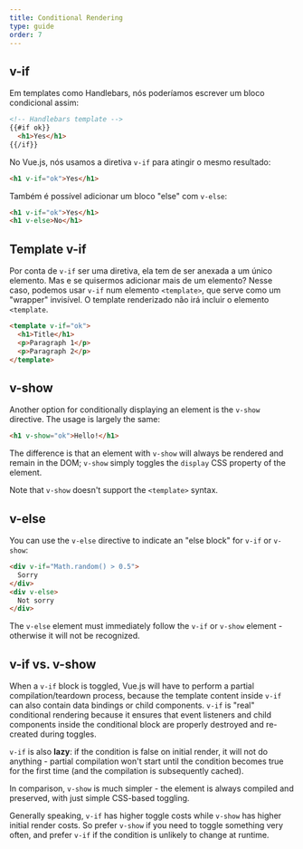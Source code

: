 ```yaml
---
title: Conditional Rendering
type: guide
order: 7
---
```


## v-if

Em templates como Handlebars, nós poderíamos escrever um bloco condicional assim:

``` html
<!-- Handlebars template -->
{{#if ok}}
  <h1>Yes</h1>
{{/if}}
```

No Vue.js, nós usamos a diretiva `v-if` para atingir o mesmo resultado:

``` html
<h1 v-if="ok">Yes</h1>
```

Também é possível adicionar um bloco "else" com `v-else`:

``` html
<h1 v-if="ok">Yes</h1>
<h1 v-else>No</h1>
```

## Template v-if

Por conta de `v-if` ser uma diretiva, ela tem de ser anexada a um único elemento. Mas e se quisermos adicionar mais de 
um elemento? Nesse caso, podemos usar `v-if` num elemento `<template>`, que serve como um "wrapper" invisível. O template renderizado não irá incluir o elemento `<template`.

``` html
<template v-if="ok">
  <h1>Title</h1>
  <p>Paragraph 1</p>
  <p>Paragraph 2</p>
</template>
```

## v-show

Another option for conditionally displaying an element is the `v-show` directive. The usage is largely the same:

``` html
<h1 v-show="ok">Hello!</h1>
```

The difference is that an element with `v-show` will always be rendered and remain in the DOM; `v-show` simply toggles the `display` CSS property of the element.

Note that `v-show` doesn't support the `<template>` syntax.

## v-else

You can use the `v-else` directive to indicate an "else block" for `v-if` or `v-show`:

``` html
<div v-if="Math.random() > 0.5">
  Sorry
</div>
<div v-else>
  Not sorry
</div>
```

The `v-else` element must immediately follow the `v-if` or `v-show` element - otherwise it will not be recognized.

## v-if vs. v-show

When a `v-if` block is toggled, Vue.js will have to perform a partial compilation/teardown process, because the template content inside `v-if` can also contain data bindings or child components. `v-if` is "real" conditional rendering because it ensures that event listeners and child components inside the conditional block are properly destroyed and re-created during toggles.

`v-if` is also **lazy**: if the condition is false on initial render, it will not do anything - partial compilation won't start until the condition becomes true for the first time (and the compilation is subsequently cached).

In comparison, `v-show` is much simpler - the element is always compiled and preserved, with just simple CSS-based toggling.

Generally speaking, `v-if` has higher toggle costs while `v-show` has higher initial render costs. So prefer `v-show` if you need to toggle something very often, and prefer `v-if` if the condition is unlikely to change at runtime.
